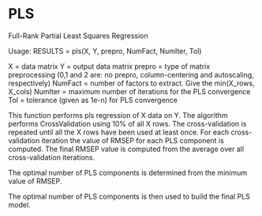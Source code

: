 # PLS
Full-Rank Partial Least Squares Regression

 Usage: RESULTS = pls(X, Y, prepro, NumFact, NumIter, Tol)
 
 X = data matrix
 Y = output data matrix
 prepro = type of matrix preprocessing (0,1 and 2 are: no prepro,
                 column-centering and autoscaling, respectively)
 NumFact = number of factors to extract. Give the min(X_rows, X_cols)
 NumIter = maximum number of iterations for the PLS convergence
 Tol = tolerance (given as 1e-n) for PLS convergence
 
 This function performs pls regression of X data on Y.
 The algorithm performs CrossValidation using 10% of all X rows.
 The cross-validation is repeated until all the X rows have been 
 used at least once.
 For each cross-validation iteration the value of RMSEP for each 
 PLS component is computed. The final RMSEP value is computed from the 
 average over all cross-validation iterations.
 
 The optimal number of PLS components is determined from the minimum
 value of RMSEP.
 
 The optimal number of PLS components is then used to build the final PLS
 model.
